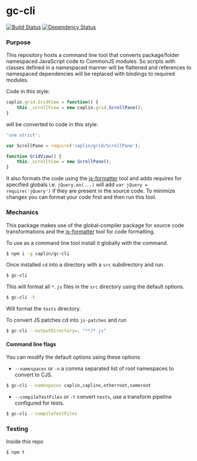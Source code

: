 # gc-cli
[![Build Status](https://secure.travis-ci.org/caplin/gc-cli.png)](http://travis-ci.org/caplin/gc-cli)
[![Dependency Status](https://david-dm.org/caplin/gc-cli.png?theme=shields.io)](https://david-dm.org/caplin/gc-cli)

### Purpose

This repository hosts a command line tool that converts package/folder namespaced JavaScript code
to CommonJS modules. So scripts with classes defined in a namespaced manner will be flattened and
references to namespaced dependencies will be replaced with bindings to required modules.

Code in this style:

```javascript
caplin.grid.GridView = function() {
	this._scrollView = new caplin.grid.ScrollPane();
}
```

will be converted to code in this style:

```javascript
'use strict';

var ScrollPane = require('caplin/grid/ScrollPane');

function GridView() {
	this._scrollView = new ScrollPane();
}
```

It also formats the code using the [js-formatter](https://github.com/briandipalma/js-formatter)
tool and adds requires for specified globals i.e. `jQuery.on(...)` will add
`var jQuery = require('jQuery')` if they are present in the source code. To minimize changes you
can format your code first and then run this tool.

### Mechanics

This package makes use of the global-compiler package for source code transformations and the [js-formatter](https://github.com/briandipalma/js-formatter) tool for code formatting.

To use as a command line tool install it globally with the command.

```bash
$ npm i -g caplin/gc-cli
```

Once installed `cd` into a directory with a `src` subdirectory and run.

```bash
$ gc-cli
```

This will format all `*.js` files in the `src` directory using the default options.

```bash
$ gc-cli -t
```

Will format the `tests` directory.

To convert JS patches cd into `js-patches` and run

```bash
$ gc-cli --outputDirectory=. "**/*.js"
```

#### Command line flags

You can modify the default options using these options

* `--namespaces` or `-n` a comma separated list of root namespaces to convert to CJS.

```bash
$ gc-cli --namespaces caplin,caplinx,otherroot,someroot
```

* `--compileTestFiles` or `-t` convert `tests`, use a transform pipeline configured for tests.

```bash
$ gc-cli --compileTestFiles
```

### Testing

Inside this repo

```bash
$ npm t
```

